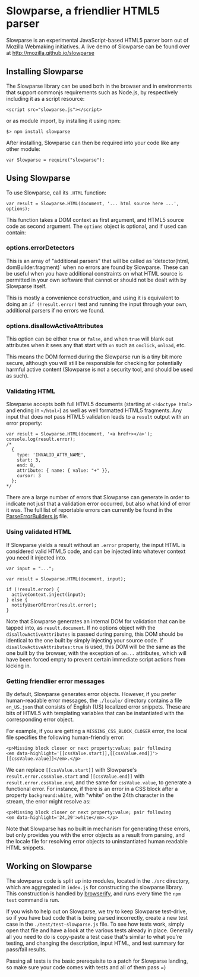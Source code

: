 # Slowparse, a friendlier HTML5 parser

Slowparse is an experimental JavaScript-based HTML5 parser born out of Mozilla Webmaking initiatives. A live demo of Slowparse can be found over at http://mozilla.github.io/slowparse

## Installing Slowparse

The Slowparse library can be used both in the browser and in environments that support commonjs requirements such as Node.js, by respectively including it as a script resource:
```
<script src="slowparse.js"></script>
```
or as module import, by installing it using npm:
```
$> npm install slowparse
```
After installing, Slowparse can then be required into your code like any other module:
```
var Slowparse = require("slowparse");
```

## Using Slowparse

To use Slowparse, call its `.HTML` function:

```
var result = Slowparse.HTML(document, '... html source here ...', options);
```

This function takes a DOM context as first argument, and HTML5 source code as second argument. The `options` object is optional, and if used can contain:

### options.errorDetectors

This is an array of "additional parsers" that will be called as 'detector(html, domBuilder.fragment)` when no errors are found by Slowparse. These can be useful when you have additional constraints on what HTML source is permitted in your own software that cannot or should not be dealt with by Slowparse itself.

This is mostly a convenience construction, and using it is equivalent to doing an `if (!result.error)` test and running the input through your own, additional parsers if no errors we found.

### options.disallowActiveAttributes

This option can be either `true` or `false`, and when `true` will blank out attributes when it sees any that start with `on` such as `onclick`, `onload`, etc.

This means the DOM formed during the Slowparse run is a tiny bit more secure, although you will still be responsible for checking for potentially harmful active content (Slowparse is not a security tool, and should be used as such).

### Validating HTML

Slowparse accepts both full HTML5 documents (starting at `<!doctype html>` and ending in `</html>`) as well as well formatted HTML5 fragments. Any input that does not pass HTML5 validation leads to a `result` output with an error property:
```
var result = Slowparse.HTML(document, '<a href+></a>');
console.log(result.error);
/*
  {
    type: 'INVALID_ATTR_NAME',
    start: 3,
    end: 8,
    attribute: { name: { value: "+" }},
    cursor: 3
  };
*/
```

There are a large number of errors that Slowparse can generate in order to indicate not just that a validation error occurred, but also what kind of error it was. The full list of reportable errors can currently be found in the [ParseErrorBuilders.js](./src/ParseErrorBuilders.js) file.

### Using validated HTML

If Slowparse yields a result without an `.error` property, the input HTML is considered valid HTML5 code, and can be injected into whatever context you need it injected into.
```
var input = "...";

var result = Slowparse.HTML(document, input);

if (!result.error) {
  activeContext.inject(input);
} else {
  notifyUserOfError(result.error);
}
```

Note that Slowparse generates an internal DOM for validation that can be tapped into, as `result.document`. If no options object with the `disallowActiveAttributes` is passed during parsing, this DOM should be identical to the one built by simply injecting your source code. If `disallowActiveAttributes:true` is used, this DOM will be the same as the one built by the browser, with the exception of `on...` attributes, which will have been forced empty to prevent certain immediate script actions from kicking in.

### Getting friendlier error messages

By default, Slowparse generates error objects. However, if you prefer human-readable error messages, the `./locale/` directory contains a file `en_US.json` that consists of English (US) localized error snippets. These are bits of HTML5 with templating variables that can be instantiated with the corresponding error object.

For example, if you are getting a `MISSING_CSS_BLOCK_CLOSER` error, the local file specifies the following human-friendly error:
```
<p>Missing block closer or next property:value; pair following
<em data-highlight='[[cssValue.start]],[[cssValue.end]]'>[[cssValue.value]]</em>.</p>
```
We can replace `[[cssValue.start]]` with Slowparse's `result.error.cssValue.start` and `[[cssValue.end]]` with `result.error.cssValue.end`, and the same for `cssValue.value`, to generate a functional error. For instance, if there is an error in a CSS block after a property `background:white`, with "white" on the 24th character in the stream, the error might resolve as:
```
<p>Missing block closer or next property:value; pair following
<em data-highlight='24,29'>white</em>.</p>
```
Note that Slowparse has no built in mechanism for generating these errors, but only provides you with the error objects as a result from parsing, and the locale file for resolving error objects to uninstantiated human readable HTML snippets.

## Working on Slowparse

The slowparse code is split up into modules, located in the `./src` directory, which are aggregated in `index.js` for constructing the slowparse library. This construction is handled by [browserify](https://www.npmjs.com/package/browserify), and runs every time the `npm test` command is run.

If you wish to help out on Slowparse, we try to keep Slowparse test-drive, so if you have bad code that is being parsed incorrectly, create a new test case in the `./test/test-slowparse.js` file. To see how tests work, simply open that file and have a look at the various tests already in place. Generally all you need to do is copy-paste a test case that's similar to what you're testing, and changing the description, input HTML, and test summary for pass/fail results.

Passing all tests is the basic prerequisite to a patch for Slowparse landing, so make sure your code comes with tests and all of them pass =)

